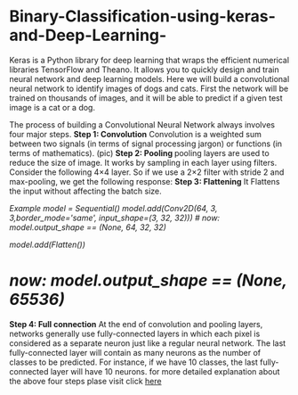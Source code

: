 # Binary-Classification-using-keras-and-Deep-Learning-
<p>
Keras is a Python library for deep learning that wraps the efficient numerical libraries TensorFlow and Theano. It allows you to quickly design and train neural network and deep learning models. Here we will build a convolutional neural network to identify images of dogs and cats. First the network will be trained on thousands of images, and it will be able to predict if a given test image is a cat or a dog.
  </p>
The process of building a Convolutional Neural Network always involves four major steps. 
<b>Step 1: 	Convolution</b>
Convolution is a weighted sum between two signals (in terms of signal processing jargon) or functions (in terms of mathematics). 
(pic)
<b>Step 2: 	Pooling </b>
pooling layers are used to reduce the size of image. It works by sampling in each layer using filters. Consider the following 4×4 layer. So if we use a 2×2 filter with stride 2 and max-pooling, we get the following response:
<b>Step 3: 	Flattening</b>
It Flattens the input without affecting the batch size.
<p><i>Example
model = Sequential()
model.add(Conv2D(64, 3, 3,border_mode='same', input_shape=(3, 32, 32)))
# now: model.output_shape == (None, 64, 32, 32)

model.add(Flatten())
# now: model.output_shape == (None, 65536)
</i></b>
<b>Step 4: 	Full connection</b>
At the end of convolution and pooling layers, networks generally use fully-connected layers in which each pixel is considered as a separate neuron just like a regular neural network. The last fully-connected layer will contain as many neurons as the number of classes to be predicted. For instance, if we have 10 classes, the last fully-connected layer will have 10 neurons.
for more detailed explanation about the above four steps plase visit click <a href = "https://www.analyticsvidhya.com/blog/2016/04/deep-learning-computer-vision-introduction-convolution-neural-networks/">here</a>
